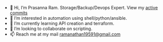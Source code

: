- 👋 Hi, I’m Prasanna Ram. Storage/Backup/Devops Expert. View my [active commits](https://github.com/prasannaram19591/source-code#readme)
- 👀 I’m interested in automation using shell/python/ansible.
- 🌱 I’m currently learning API creation and terraform.
- 💞️ I’m looking to collaborate on scripting.
- 📫 Reach me at my mail ramanathan19591@gmail.com

<!---
prasannaram19591/prasannaram19591 is a ✨ special ✨ repository because its `README.md` (this file) appears on your GitHub profile.
You can click the Preview link to take a look at your changes.
--->
